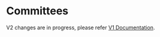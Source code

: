 # Committees

V2 changes are in progress, please refer [V1 Documentation](https://docs.linuxfoundation.org/lfx/project-control-center/setup-services-for-a-project/setting-up-a-domain-for-a-project).&#x20;
